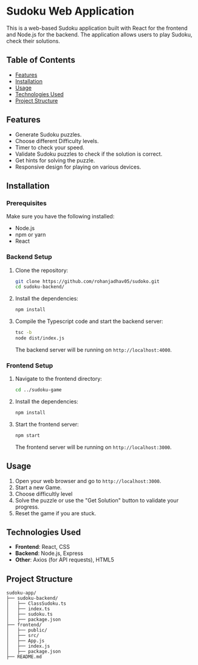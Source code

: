 # Sudoku Web Application

This is a web-based Sudoku application built with React for the frontend and Node.js for the backend. The application allows users to play Sudoku, check their solutions.

## Table of Contents

- [Features](#features)
- [Installation](#installation)
- [Usage](#usage)
- [Technologies Used](#technologies-used)
- [Project Structure](#project-structure)

## Features

- Generate Sudoku puzzles.
- Choose different Difficulty levels.
- Timer to check your speed.
- Validate Sudoku puzzles to check if the solution is correct.
- Get hints for solving the puzzle.
- Responsive design for playing on various devices.

## Installation

### Prerequisites

Make sure you have the following installed:

- Node.js
- npm or yarn
- React

### Backend Setup

1. Clone the repository:

    ```bash
    git clone https://github.com/rohanjadhav05/sudoko.git
    cd sudoku-backend/
    ```

2. Install the dependencies:

    ```bash
    npm install
    ```

3. Compile the Typescript code and start the backend server:

    ```bash
    tsc -b
    node dist/index.js
    ```

    The backend server will be running on `http://localhost:4000`.

### Frontend Setup

1. Navigate to the frontend directory:

    ```bash
    cd ../sudoku-game
    ```

2. Install the dependencies:

    ```bash
    npm install
    ```

3. Start the frontend server:

    ```bash
    npm start
    ```

    The frontend server will be running on `http://localhost:3000`.

## Usage

1. Open your web browser and go to `http://localhost:3000`.
2. Start a new Game.
3. Choose difficultly level
4. Solve the puzzle or use the "Get Solution" button to validate your progress.
5. Reset the game if you are stuck.

## Technologies Used

- **Frontend**: React, CSS
- **Backend**: Node.js, Express
- **Other**: Axios (for API requests), HTML5

## Project Structure

```plaintext
sudoku-app/
├── sudoku-backend/
│   ├── ClassSudoku.ts
│   ├── index.ts
│   ├── sudoku.ts
│   ├── package.json
├── frontend/
│   ├── public/
│   ├── src/
│   ├── App.js
│   ├── index.js
│   ├── package.json
├── README.md


